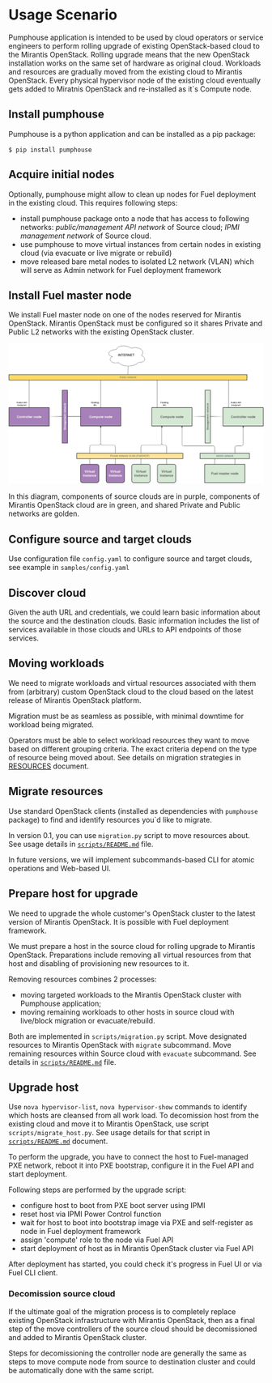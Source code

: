 Usage Scenario
==============

Pumphouse application is intended to be used by cloud operators or service
engineers to perform rolling upgrade of existing OpenStack-based cloud to
the Mirantis OpenStack. Rolling upgrade means that the new OpenStack
installation works on the same set of hardware as original cloud. Workloads and
resources are gradually moved from the existing cloud to Mirantis OpenStack.
Every physical hypervisor node of the existing cloud eventually gets added to
Miratnis OpenStack and re-installed as it`s Compute node.

## Install pumphouse

Pumphouse is a python application and can be installed as a pip package:

```ShellSession
$ pip install pumphouse
```

## Acquire initial nodes

Optionally, pumphouse might allow to clean up nodes for Fuel deployment in the
existing cloud. This requires following steps:

- install pumphouse package onto a node that has access to following networks:
  *public/management API network* of Source cloud; *IPMI management network* of
  Source cloud.
- use pumphouse to move virtual instances from certain nodes in existing cloud
  (via evacuate or live migrate or rebuild)
- move released bare metal nodes to isolated L2 network (VLAN) which will serve
  as Admin network for Fuel deployment framework

## Install Fuel master node

We install Fuel master node on one of the nodes reserved for Mirantis OpenStack.
Mirantis OpenStack must be configured so it shares Private and Public L2 networks
with the existing OpenStack cluster.

![Pumphouse network diagram](pumphouse-network-diagram.png)

In this diagram, components of source clouds are in purple, components of
Mirantis OpenStack cloud are in green, and shared Private and Public networks
are golden.

## Configure source and target clouds

Use configuration file `config.yaml` to configure source and target clouds, see
example in `samples/config.yaml`

## Discover cloud

Given the auth URL and credentials, we could learn basic information about the
source and the destination clouds. Basic information includes the list of
services available in those clouds and URLs to API endpoints of those services.

## Moving workloads

We need to migrate workloads and virtual resources associated with them from
(arbitrary) custom OpenStack cloud to the cloud based on the latest release of
Mirantis OpenStack platform.

Migration must be as seamless as possible, with minimal downtime for workload
being migrated.

Operators must be able to select workload resources they want to move based on
different grouping criteria. The exact criteria depend on the type of resource
being moved about. See details on migration strategies in
[RESOURCES](RESOURCES.md) document.

## Migrate resources

Use standard OpenStack clients (installed as dependencies with `pumphouse`
package) to find and identify resources you`d like to migrate. 

In version 0.1, you can use `migration.py` script to move resources about. See
usage details in [`scripts/README.md`](../scripts/README.md) file.

In future versions, we will implement subcommands-based CLI for atomic
operations and Web-based UI.

## Prepare host for upgrade

We need to upgrade the whole customer's OpenStack cluster to the latest version
of Mirantis OpenStack. It is possible with Fuel deployment framework.

We must prepare a host in the source cloud for rolling upgrade to Mirantis
OpenStack. Preparations include removing all virtual resources from that host
and disabling of provisioning new resources to it.

Removing resources combines 2 processes:

* moving targeted workloads to the Mirantis OpenStack cluster with Pumphouse
application;
* moving remaining workloads to other hosts in source cloud with live/block
migration or evacuate/rebuild.

Both are implemented in `scripts/migration.py` script. Move designated resources
to Mirantis OpenStack with `migrate` subcommand. Move remaining resources within
Source cloud with `evacuate` subcommand. See details in
[`scripts/README.md`](../scripts/README.md) file.

## Upgrade host

Use `nova hypervisor-list`, `nova hypervisor-show` commands to identify which
hosts are cleansed from all work load. To decomission host from the existing
cloud and move it to Mirantis OpenStack, use script `scripts/migrate_host.py`.
See usage details for that script in 
[`scripts/README.md`](../scripts/README.md) document.

To perform the upgrade, you have to connect the host to Fuel-managed PXE network,
reboot it into PXE bootstrap, configure it in the Fuel API and start deployment.

Following steps are performed by the upgrade script:

- configure host to boot from PXE boot server using IPMI
- reset host via IPMI Power Control function
- wait for host to boot into bootstrap image via PXE and self-register as node
  in Fuel deployment framework
- assign 'compute' role to the node via Fuel API
- start deployment of host as in Mirantis OpenStack cluster via Fuel API

After deployment has started, you could check it's progress in Fuel UI or via
Fuel CLI client.

### Decomission source cloud

If the ultimate goal of the migration process is to completely replace existing
OpenStack infrastructure with Mirantis OpenStack, then as a final step of the
move controllers of the source cloud should be decomissioned and added to
Mirantis OpenStack cluster.

Steps for decomissioning the controller node are generally the same as steps to
move compute node from source to destination cluster and could be automatically
done with the same script.
